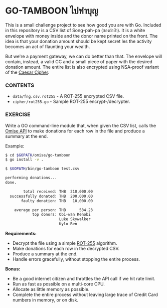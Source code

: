 # GO-TAMBOON ไปทำบุญ

This is a small challenge project to see how good you are with Go. Included in this
repository is a CSV list of Song-pah-pa (ซองผ้าป่า). It is a white envelope with money
inside and the donor name printed on the front. The idea is that your donation amount
should be kept secret les the activity becomes an act of flaunting your wealth.

But we're a payment gateway, we can do better than that. The envelope will contain,
instead, a valid CC and a small piece of paper with the desired donation amount. The
entire list is also encrypted using NSA-proof variant of the [Caesar Cipher][1].

### CONTENTS

* `data/fng.csv.rot255` - A ROT-255 encrypted CSV file.
* `cipher/rot255.go` - Sample ROT-255 encrypt-/decrypter.

### EXERCISE

Write a GO command-line module that, when given the CSV list, calls the [Omise API][0] to
make donations for each row in the file and produce a summary at the end.

Example:

```sh
$ cd $GOPATH/omise/go-tamboon
$ go install -v .

$ $GOPATH/bin/go-tamboon test.csv

performing donations...
done.

        total received: THB  210,000.00
  successfully donated: THB  200,000.00
       faulty donation: THB   10,000.00

    average per person: THB      534.23
            top donors: Obi-wan Kenobi
                        Luke Skywalker
                        Kylo Ren
```

**Requirements:**

* Decrypt the file using a simple [ROT-255][2] algorithm.
* Make donations for each row in the decrypted CSV.
* Produce a summary at the end.
* Handle errors gracefully, without stopping the entire process.

**Bonus:**

* Be a good internet citizen and throttles the API call if we hit rate limit.
* Run as fast as possible on a multi-core CPU.
* Allocate as little memory as possible.
* Complete the entire process without leaving large trace of Credit Card numbers
  in memory, or on disk.

 [0]: https://www.omise.co/charges-api
 [1]: https://en.wikipedia.org/wiki/Caesar_cipher
 [2]: https://play.golang.org/p/7YMTYOkUmaE
